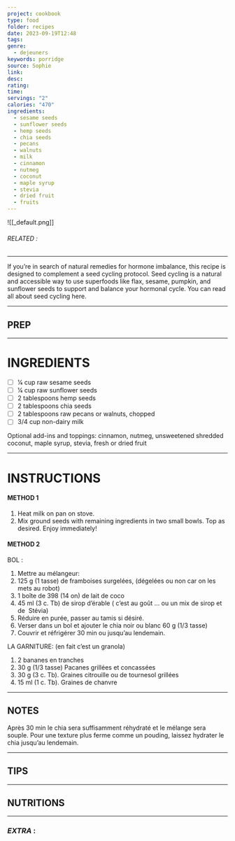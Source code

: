 ```yaml
---
project: cookbook
type: food
folder: recipes
date: 2023-09-19T12:48
tags: 
genre:
  - dejeuners
keywords: porridge
source: Sophie
link: 
desc: 
rating: 
time: 
servings: "2"
calories: "470"
ingredients:
  - sesame seeds
  - sunflower seeds
  - hemp seeds
  - chia seeds
  - pecans
  - walnuts
  - milk
  - cinnamon
  - nutmeg
  - coconut
  - maple syrup
  - stevia
  - dried fruit
  - fruits
---
```


![[_default.png]]
###### *RELATED* : 
---
If you’re in search of natural remedies for hormone imbalance, this recipe is designed to complement a seed cycling protocol. Seed cycling is a natural and accessible way to use superfoods like flax, sesame, pumpkin, and sunflower seeds to support and balance your hormonal cycle. You can read all about seed cycling here.

---
## PREP



---
# INGREDIENTS

- [ ] 1⁄4 cup raw sesame seeds 
- [ ] 1⁄4 cup raw sunflower seeds 
- [ ] 2 tablespoons hemp seeds 
- [ ] 2 tablespoons chia seeds 
- [ ] 2 tablespoons raw pecans or walnuts, chopped
- [ ] 3/4 cup non-dairy milk

Optional add-ins and toppings: cinnamon, nutmeg, unsweetened shredded coconut, maple syrup, stevia, fresh or dried fruit

---
# INSTRUCTIONS

#### METHOD 1

1. Heat milk on pan on stove.
2. Mix ground seeds with remaining ingredients in two small bowls. Top as desired. Enjoy immediately!

#### METHOD 2

BOL : 

1. Mettre au mélangeur: 
2. 125 g (1 tasse) de framboises surgelées, (dégelées ou non car on les mets au robot)
3. 1 boîte de 398 (14 on) de lait de coco
4. 45 ml (3 c. Tb) de sirop d’érable ( c’est au goût ... ou un mix de sirop et de  Stévia)
5. Réduire en purée, passer au tamis si désiré. 
6. Verser dans un bol et ajouter le chia noir ou blanc 60 g (1/3 tasse)
7. Couvrir et réfrigérer 30 min ou jusqu’au lendemain.

LA GARNITURE: (en fait c’est un granola)

1. 2 bananes en tranches
2. 30 g (1/3 tasse) Pacanes grillées et concassées 
3. 30 g (3 c. Tb). Graines citrouille ou de tournesol grillées
4. 15 ml (1 c. Tb). Graines de chanvre



---
## NOTES

Après 30 min le chia sera suffisamment réhydraté et le mélange sera souple. Pour une texture plus ferme comme un pouding, laissez hydrater le chia jusqu’au lendemain.

---
## TIPS



---
## NUTRITIONS



---
### *EXTRA* :



